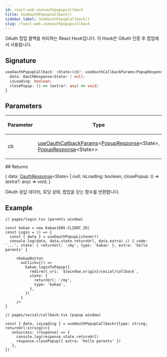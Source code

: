 ```yaml
---
id: react-web.useoauthpopupcallback
title: UseOauthPopupCallback()
sidebar_label: UseOauthPopupCallback()
slug: /react-web.useoauthpopupcallback
---
```






OAuth 팝업 콜백을 처리하는 React Hook입니다. 이 Hook은 OAuth 인증 후 팝업에서 사용됩니다.

## Signature

```typescript
useOauthPopupCallback: <State>(cb?: useOauthCallbackParams<PopupResponse<State>, PopupResponse<State>>) => {
  data: OauthResponse<State> | null;
  isLoading: boolean;
  closePopup: () => (extra?: any) => void;
}
```

## Parameters

<table><thead><tr><th>

Parameter


</th><th>

Type


</th><th>

Description


</th></tr></thead>
<tbody><tr><td>

cb


</td><td>

[useOauthCallbackParams](./react-web.useoauthcallbackparams)&lt;[PopupResponse](./react-web.popupresponse)&lt;State&gt;, [PopupResponse](./react-web.popupresponse)&lt;State&gt;&gt;


</td><td>

_(Optional)_


</td></tr>
</tbody></table>
## Returns

\{ data: [OauthResponse](./react-web.oauthresponse)&lt;State&gt; \| null; isLoading: boolean; closePopup: () =&gt; (extra?: any) =&gt; void; \}

OAuth 응답 데이터, 로딩 상태, 팝업을 닫는 함수를 반환합니다.

## Example


```tsx
// pages/login.tsx (parents window)

const kakao = new Kakao(ENV.CLIENT_ID)
const Login = () => {
  const { data } = useOauthPopupListener()
  console.log(data, data.state.returnUrl, data.extra) // { code: '...', state: { returnUrl: '/my', type: 'kakao' }, extra: 'hello parents' }

     <KakaoButton
       onClick={() =>
         kakao.loginToPopup({
           redirect_uri: `${window.origin}/social/callback`,
           state: {
             returnUrl: '/my',
             type: 'kakao',
           },
         })
       }
     />
}

// pages/social/callback.tsx (popup window)

const { data, isLoading } = useOauthPopupCallback<{type: string; returnUrl:string}>({
   onSuccess: (response) => {
     console.log(response.state.returnUrl)
     response.closePopup({ extra: 'hello parents' })
   },
})
```

